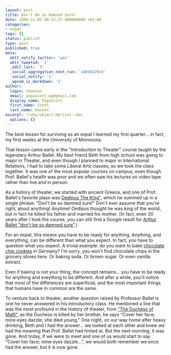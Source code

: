 ```yaml
---
layout: post
title: Don't Be So Damned Sure!
date: 2009-11-02 00:23:37.000000000 +01:00
categories:
- expat
tags: []
status: publish
type: post
published: true
meta:
  aktt_notify_twitter: 'yes'
  aktt_tweeted: '1'
  _edit_last: '3'
  _social_aggregation_next_run: '1401622913'
  _social_notify: '1'
  _wpcom_is_markdown: '1'
author:
  login: shanson
  email: papascott-wp@gmail.com
  display_name: PapaScott
  first_name: Scott
  last_name: Hanson
excerpt: !ruby/object:Hpricot::Doc
  options: {}
---
```

<p>The best lesson for surviving as an expat I learned my first quarter... in fact, my first weeks at the University of Minnesota.</p>
<p>That lesson came early in the "Introduction to Theater" course taught by the legendary Arthur Ballet. My best friend Beth from high school was going to major in Theater, and even though I planned to major in International Relations, I had to take some Liberal Arts classes, so we took the class together. It was one of the most popular courses on campus, even though Prof. Ballet's health was poor and we often saw his lectures on video tape rather than live and in person.</p>
<p>As a history of theater, we started with ancient Greece, and one of Prof. Ballet's favorite plays was <a href="http://www.sparknotes.com/drama/oedipus/summary.html">Oedipus The King"</a>, which he summed up in a single phrase: "Don't be so damned sure!" Don't ever assume that you're right, about anything! Anytime! Oedipus thought he was king of the world, but in fact he killed his father and married his mother. (In fact, even 30 years after I took the course, you can still find a Google result for <a href="http://www.google.com/search?rls=en&amp;q=%22don't+be+so+damned+sure%22+arthur+ballet&amp;ie=UTF-8&amp;oe=UTF-8">Arthur Ballet "don't be so damned sure"</a>.)</p>
<p>For an expat, this means you have to be ready for anything. Anything, and everything, can be different than what you expect. In fact, you have to question what you expect. A trivial example: do you want to bake <a href="http://www.verybestbaking.com/recipes/detail.aspx?id=18476">chocolate chip cookies</a> in Germany? I'm sorry, you won't find chocolate chips in the grocery stores here. Or baking soda. Or brown sugar. Or even vanilla extract.</p>
<p>Even if baking is not your thing, the concept remains... you have to be ready for anything and eveything to be different. And after a while, you'll notice that most of the differences are superficial, and the most important things that humans have in common are the same.</p>
<p>To venture back to theater, another question raised by Professor Ballet is one he never answered in his introductory class. He mentioned a line that was the most profound in the history of theater, from <a href="http://en.wikipedia.org/wiki/The_Duchess_of_Malfi">"The Duchess of Malfi"</a>, as the Duchess is killed by her brother, he says &ldquo;Cover her face; mine eyes dazzle; she died young.&rdquo; One night, on our way home after heavy drinking, Beth and I had the answer... we looked at each other and knew we had the meaning that Prof. Ballet had hinted at. But the next morning, it was gone. And today, if we were to meet and one of us would start to say "Cover her face; mine eyes dazzle...", we would both remember we once had the answer, but it is now gone.</p>
